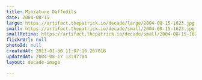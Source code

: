 ```yaml
---
title: Miniature Daffodils
date: 2004-08-15
large: https://artifact.thepatrick.io/decade/large/2004-08-15-1623.jpg
small: https://artifact.thepatrick.io/decade/small/2004-08-15-1623.jpg
smallRetina: https://artifact.thepatrick.io/decade/small/2004-08-15-1623@2x.jpg
flickrUrl: null
photoId: null
createdAt: 2011-01-30 11:07:16.267016
updatedAt: 2004-08-17 13:47:04
layout: decade-image

---
```


